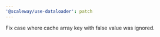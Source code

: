 ```yaml
---
'@scaleway/use-dataloader': patch
---
```


Fix case where cache array key with false value was ignored.
